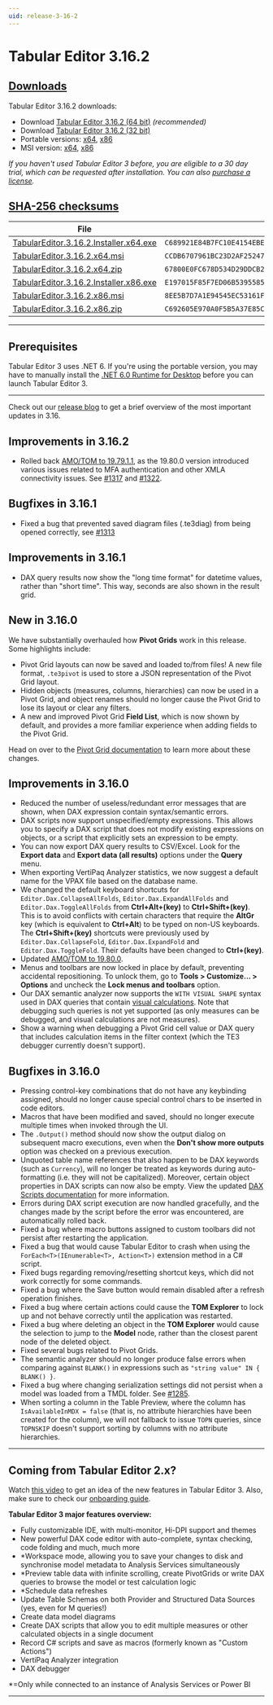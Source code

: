 ```yaml
---
uid: release-3-16-2
---
```


# Tabular Editor 3.16.2

## [**Downloads**](#tab/downloads)

Tabular Editor 3.16.2 downloads:

- Download [Tabular Editor 3.16.2 (64 bit)](https://cdn.tabulareditor.com/files/TabularEditor.3.16.2.Installer.x64.exe) _(recommended)_
- Download [Tabular Editor 3.16.2 (32 bit)](https://cdn.tabulareditor.com/files/TabularEditor.3.16.2.Installer.x86.exe)
- Portable versions: [x64](https://cdn.tabulareditor.com/files/TabularEditor.3.16.2.x64.zip), [x86](https://cdn.tabulareditor.com/files/TabularEditor.3.16.2.x86.zip)
- MSI version: [x64](https://cdn.tabulareditor.com/files/TabularEditor.3.16.2.x64.msi), [x86](https://cdn.tabulareditor.com/files/TabularEditor.3.16.2.x86.msi)

_If you haven't used Tabular Editor 3 before, you are eligible to a 30 day trial, which can be requested after installation. You can also [purchase a license](https://tabulareditor.com/licensing)._

## [**SHA-256 checksums**](#tab/checksums)

| File                                                                                                                                                                                                                 | SHA-256                                                            |
| -------------------------------------------------------------------------------------------------------------------------------------------------------------------------------------------------------------------- | ------------------------------------------------------------------ |
| [TabularEditor.3.16.2.Installer.x64.exe](https://cdn.tabulareditor.com/files/TabularEditor.3.16.2.Installer.x64.exe) | `C689921E84B7FC10E4154EBE117E279E7C08C56BE7859E3FE3ABB0BB78CF532A` |
| [TabularEditor.3.16.2.x64.msi](https://cdn.tabulareditor.com/files/TabularEditor.3.16.2.x64.msi)                                     | `CCDB6707961BC23D2AF25247CF05070FDF2BE92EA96068FF05B2A6228FADD829` |
| [TabularEditor.3.16.2.x64.zip](https://cdn.tabulareditor.com/files/TabularEditor.3.16.2.x64.zip)                                     | `67800E0FC678D534D29DDCB2EA0887062A7F2CD7D8E86F2B158AFCAB48394307` |
| [TabularEditor.3.16.2.Installer.x86.exe](https://cdn.tabulareditor.com/files/TabularEditor.3.16.2.Installer.x86.exe) | `E197015F85F7ED06B53955855F65CF8E89E6DFDEDE4E98C3A25DAE777F7D3F55` |
| [TabularEditor.3.16.2.x86.msi](https://cdn.tabulareditor.com/files/TabularEditor.3.16.2.x86.msi)                                     | `8EE5B7D7A1E94545EC53161F7DF0D2369F0DAB7A568277C060E765B983D6D18E` |
| [TabularEditor.3.16.2.x86.zip](https://cdn.tabulareditor.com/files/TabularEditor.3.16.2.x86.zip)                                     | `C692605E970A0F5B5A37E85C6FD6CFE72AC4D6DFC4B9866899188B7C1AE6EBE6` |

***

## Prerequisites

Tabular Editor 3 uses .NET 6. If you're using the portable version, you may have to manually install the [.NET 6.0 Runtime for Desktop](https://dotnet.microsoft.com/en-us/download/dotnet/6.0/runtime) before you can launch Tabular Editor 3.

***

Check out our [release blog](https://blog.tabulareditor.com/) to get a brief overview of the most important updates in 3.16.

## Improvements in 3.16.2

- Rolled back [AMO/TOM to 19.79.1.1](https://www.nuget.org/packages/Microsoft.AnalysisServices.NetCore.retail.amd64/19.79.1.1), as the 19.80.0 version introduced various issues related to MFA authentication and other XMLA connectivity issues. See [#1317](https://github.com/TabularEditor/TabularEditor3/issues/1317) and [#1322](https://github.com/TabularEditor/TabularEditor3/issues/1322).

## Bugfixes in 3.16.1

- Fixed a bug that prevented saved diagram files (.te3diag) from being opened correctly, see [#1313](https://github.com/TabularEditor/TabularEditor3/issues/1313)

## Improvements in 3.16.1

- DAX query results now show the "long time format" for datetime values, rather than "short time". This way, seconds are also shown in the result grid.

## New in 3.16.0

We have substantially overhauled how **Pivot Grids** work in this release. Some highlights include:

- Pivot Grid layouts can now be saved and loaded to/from files! A new file format, `.te3pivot` is used to store a JSON representation of the Pivot Grid layout.
- Hidden objects (measures, columns, hierarchies) can now be used in a Pivot Grid, and object renames should no longer cause the Pivot Grid to lose its layout or clear any filters.
- A new and improved Pivot Grid **Field List**, which is now shown by default, and provides a more familiar experience when adding fields to the Pivot Grid.

Head on over to the [Pivot Grid documentation](https://docs.tabulareditor.com/te3/features/pivot-grid.html) to learn more about these changes.

## Improvements in 3.16.0

- Reduced the number of useless/redundant error messages that are shown, when DAX expression contain syntax/semantic errors.
- DAX scripts now support unspecified/empty expressions. This allows you to specify a DAX script that does not modify existing expressions on objects, or a script that explicitly sets an expression to be empty.
- You can now export DAX query results to CSV/Excel. Look for the **Export data** and **Export data (all results)** options under the **Query** menu.
- When exporting VertiPaq Analyzer statistics, we now suggest a default name for the VPAX file based on the database name.
- We changed the default keyboard shortcuts for `Editor.Dax.CollapseAllFolds`, `Editor.Dax.ExpandAllFolds` and `Editor.Dax.ToggleAllFolds` from **Ctrl+Alt+(key)** to **Ctrl+Shift+(key)**. This is to avoid conflicts with certain characters that require the **AltGr** key (which is equivalent to **Ctrl+Alt**) to be typed on non-US keyboards. The **Ctrl+Shift+(key)** shortcuts were previously used by `Editor.Dax.CollapseFold`, `Editor.Dax.ExpandFold` and `Editor.Dax.ToggleFold`. Their defaults have been changed to **Ctrl+(key)**.
- Updated [AMO/TOM to 19.80.0](https://www.nuget.org/packages/Microsoft.AnalysisServices.NetCore.retail.amd64).
- Menus and toolbars are now locked in place by default, preventing accidental repositioning. To unlock them, go to **Tools > Customize... > Options** and uncheck the **Lock menus and toolbars** option.
- Our DAX semantic analyzer now supports the `WITH VISUAL SHAPE` syntax used in DAX queries that contain [visual calculations](https://learn.microsoft.com/en-us/power-bi/transform-model/desktop-visual-calculations-overview). Note that debugging such queries is not yet supported (as only measures can be debugged, and visual calculations are not measures).
- Show a warning when debugging a Pivot Grid cell value or DAX query that includes calculation items in the filter context (which the TE3 debugger currently doesn't support).

## Bugfixes in 3.16.0

- Pressing control-key combinations that do not have any keybinding assigned, should no longer cause special control chars to be inserted in code editors.
- Macros that have been modified and saved, should no longer execute multiple times when invoked through the UI.
- The `.Output()` method should now show the output dialog on subsequent macro executions, even when the **Don't show more outputs** option was checked on a previous execution.
- Unquoted table name references that also happen to be DAX keywords (such as `Currency`), will no longer be treated as keywords during auto-formatting (i.e. they will not be capitalized). Moreover, certain object properties in DAX scripts can now also be empty. View the updated [DAX Scripts documentation](https://docs.tabulareditor.com/te3/features/dax-scripts.html) for more information.
- Errors during DAX script execution are now handled gracefully, and the changes made by the script before the error was encountered, are automatically rolled back.
- Fixed a bug where macro buttons assigned to custom toolbars did not persist after restarting the application.
- Fixed a bug that would cause Tabular Editor to crash when using the `ForEach<T>(IEnumerable<T>, Action<T>)` extension method in a C# script.
- Fixed bugs regarding removing/resetting shortcut keys, which did not work correctly for some commands.
- Fixed a bug where the Save button would remain disabled after a refresh operation finishes.
- Fixed a bug where certain actions could cause the **TOM Explorer** to lock up and not behave correctly until the application was restarted.
- Fixed a bug where deleting an object in the **TOM Explorer** would cause the selection to jump to the **Model** node, rather than the closest parent node of the deleted object.
- Fixed several bugs related to Pivot Grids.
- The semantic analyzer should no longer produce false errors when comparing against `BLANK()` in expressions such as `"string value" IN { BLANK() }`.
- Fixed a bug where changing serialization settings did not persist when a model was loaded from a TMDL folder. See [#1285](https://github.com/TabularEditor/TabularEditor3/issues/1285).
- When sorting a column in the Table Preview, where the column has `IsAvailableInMDX = false` (that is, no attribute hierarchies have been created for the column), we will not fallback to issue `TOPN` queries, since `TOPNSKIP` doesn't support sorting by columns with no attribute hierarchies.

---

## Coming from Tabular Editor 2.x?

Watch [this video](https://www.youtube.com/watch?v=pt3DdcjfImY) to get an idea of the new features in Tabular Editor 3. Also, make sure to check our [onboarding guide](https://docs.tabulareditor.com/onboarding/index.html).

**Tabular Editor 3 major features overview:**

- Fully customizable IDE, with multi-monitor, Hi-DPI support and themes
- New powerful DAX code editor with auto-complete, syntax checking, code folding and much, much more
- \*Workspace mode, allowing you to save your changes to disk and synchronise model metadata to Analysis Services simultaneously
- \*Preview table data with infinite scrolling, create PivotGrids or write DAX queries to browse the model or test calculation logic
- \*Schedule data refreshes
- Update Table Schemas on both Provider and Structured Data Sources (yes, even for M queries!)
- Create data model diagrams
- Create DAX scripts that allow you to edit multiple measures or other calculated objects in a single document
- Record C# scripts and save as macros (formerly known as "Custom Actions")
- VertiPaq Analyzer integration
- DAX debugger

\*=Only while connected to an instance of Analysis Services or Power BI

---
